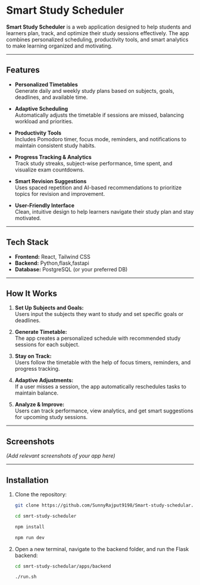 # Smart Study Scheduler

**Smart Study Scheduler** is a web application designed to help students and learners plan, track, and optimize their study sessions effectively. The app combines personalized scheduling, productivity tools, and smart analytics to make learning organized and motivating.

---

## Features

- **Personalized Timetables**  
  Generate daily and weekly study plans based on subjects, goals, deadlines, and available time.

- **Adaptive Scheduling**  
  Automatically adjusts the timetable if sessions are missed, balancing workload and priorities.

- **Productivity Tools**  
  Includes Pomodoro timer, focus mode, reminders, and notifications to maintain consistent study habits.

- **Progress Tracking & Analytics**  
  Track study streaks, subject-wise performance, time spent, and visualize exam countdowns.

- **Smart Revision Suggestions**  
  Uses spaced repetition and AI-based recommendations to prioritize topics for revision and improvement.

- **User-Friendly Interface**  
  Clean, intuitive design to help learners navigate their study plan and stay motivated.

---

## Tech Stack

- **Frontend:** React, Tailwind CSS  
- **Backend:** Python,flask,fastapi
- **Database:** PostgreSQL (or your preferred DB)  

---

## How It Works

1. **Set Up Subjects and Goals:**  
   Users input the subjects they want to study and set specific goals or deadlines.

2. **Generate Timetable:**  
   The app creates a personalized schedule with recommended study sessions for each subject.

3. **Stay on Track:**  
   Users follow the timetable with the help of focus timers, reminders, and progress tracking.

4. **Adaptive Adjustments:**  
   If a user misses a session, the app automatically reschedules tasks to maintain balance.

5. **Analyze & Improve:**  
   Users can track performance, view analytics, and get smart suggestions for upcoming study sessions.

---

## Screenshots

*(Add relevant screenshots of your app here)*

---

## Installation

1. Clone the repository:  
   ```bash
   git clone https://github.com/SunnyRajput9198/Smart-study-schedular.git
   ```
   ```bash
   cd smrt-study-scheduler
   ```
   ```bash
   npm install
   ```
   ```bash
   npm run dev
   ```
2.  Open a new terminal, navigate to the backend folder, and run the Flask backend:
    ```bash
    cd smrt-study-schedular/apps/backend
    ```
    ```bash
    ./run.sh
    ```
